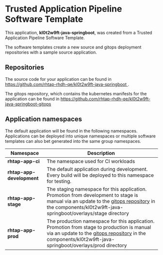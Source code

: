 # Trusted Application Pipeline Software Template

This application, **kl0t2w9ft-java-springboot**, was created from a Trusted Application Pipeline Software Template.

The software templates create a new source and gitops deployment repositories with a sample source application. 

## Repositories

The source code for your application can be found in [https://github.com/rhtap-rhdh-qe/kl0t2w9ft-java-springboot ](https://github.com/rhtap-rhdh-qe/kl0t2w9ft-java-springboot ).
 
The gitops repository, which contains the kubernetes manifests for the application can be found in 
[https://github.com/rhtap-rhdh-qe/kl0t2w9ft-java-springboot-gitops ](https://github.com/rhtap-rhdh-qe/kl0t2w9ft-java-springboot-gitops ) 

## Application namespaces 

The default application will be found in the following namespaces. Applications can be deployed into unique namespaces or multiple software templates can also bet generated into the same group namespaces.  

|  Namespace   |  Description   |  
| -------- | -------- |
| **rhtap-app-ci** | The namespace used for CI workloads |
| **rhtap-app-development** | The default application during development. Every build will be deployed to this namespace for testing. |
| **rhtap-app-stage** | The staging namespace for this application. Promotion from development to stage is manual via an update to the [gitops repository](https://github.com/rhtap-rhdh-qe/kl0t2w9ft-java-springboot-gitops ) in the components/kl0t2w9ft-java-springboot/overlays/stage directory |
| **rhtap-app-prod** | The production namespace for this application. Promotion from stage to production is manual via an update to the [gitops repository](https://github.com/rhtap-rhdh-qe/kl0t2w9ft-java-springboot-gitops ) in the components/kl0t2w9ft-java-springboot/overlays/prod directory |